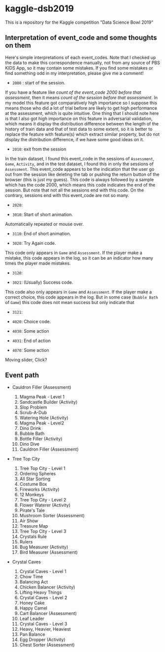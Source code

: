 # kaggle-dsb2019

This is a repository for the Kaggle competition "Data Science Bowl 2019"

## Interpretation of event_code and some thoughts on them

Here's simple interpretations of each event_codes.
Note that I checked up the data to make this correspondence manually, not from any source of PBS KIDS App, so it may contain some mistakes. If you find some mistakes or find something odd in my interpretation, please give me a comment!

* `2000` : start of the session.

If you have a feature like *count of the event_code 2000 before that assessment*, then it means *count of the session before that assessment*. In my model this feature got comparatively high importance so I suppose this means those who did a lot of trial before are likely to get high performance at the assessment, which is quite intuitive.
One thing that I should note here is that I also got high importance on this feature in adversarial validation, which means it  display the distribution difference between the length of the history of train data and that of test data to some extent, so it is better to replace the feature with feature(s) which extract similar property, but do not display the distribution difference, if we have some good ideas on it.

* `2010`: exit from the session

In the train dataset, I found this event_code in the sessions of `Assessment`, `Game`, `Activity`, and in the test dataset, I found this in only the sessions of `Assessment`. This event_code appears to be the indication that the user go out from the session like deleting the tab or pushing the return button of the browser (this is just my guess). This code is always followed by a sample which has the code 2000, which means this code indicates the end of the session. But note that not all the sessions end with this code. On the contrary, sessions end with this event_code are not so many.

* `2020`:

* `3010`: Start of short animation.

Automatically repeated or mouse over.

* `3110`: End of short animation.

* `3020`: Try Again code.

This code only appears in `Game` and `Assessment`. If the player make a mistake, this code appears in the log, so it can be an indicator how many times the player made mistakes.

* `3120`:

* `3021`: (Usually) Success code.

This code also only appears in `Game` and `Assessment`. If the player make a correct choice, this code appears in the log. But in some case (`Bubble Bath` of `Game`) this code does not mean success but only indicate that

* `3121`:

* `4020`: Choice code.

* `4030`: Some action

* `4031`: End of action

* `4070`: Some action

Moving slider, Click?

## Event path

* Cauldron Filler (Assessment)
    1. Magma Peak - Level 1
    2. Sandcastle Builder (Activity)
    3. Slop Problem
    4. Scrub-A-Dub
    5. Watering Hole (Activity)
    6. Magma Peak - Level2
    7. Dino Drink
    8. Bubble Bath
    9. Bottle Filler (Activity)
    10. Dino Dive
    11. Cauldron Filler (Assessment)

* Tree Top City
    1. Tree Top City - Level 1
    2. Ordering Spheres
    3. All Star Sorting
    4. Costume Box
    5. Fireworks (Activity)
    6. 12 Monkeys
    7. Tree Top City - Level 2
    8. Flower Waterer (Activity)
    9. Pirate's Tale
    10. Mushroom Sorter (Assessment)
    11. Air Show
    12. Treasure Map
    13. Tree Top City - Level 3
    14. Crystals Rule
    15. Rulers
    16. Bug Measurer (Activity)
    17. Bird Measurer (Assessment)

* Crystal Caves
    1. Crystal Caves - Level 1
    2. Chow Time
    3. Balancing Act
    4. Chicken Balancer (Activity)
    5. Lifting Heavy Things
    6. Crystal Caves - Level 2
    7. Honey Cake
    8. Happy Camel
    9. Cart Balancer (Assessment)
    10. Leaf Leader
    11. Crystal Caves - Level 3
    12. Heavy, Heavier, Heaviest
    13. Pan Balance
    14. Egg Dropper (Activity)
    15. Chest Sorter (Assessment)
